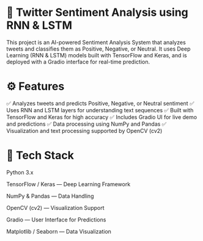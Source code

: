 # 💬 Twitter Sentiment Analysis using RNN & LSTM

This project is an AI-powered Sentiment Analysis System that analyzes tweets and classifies them as Positive, Negative, or Neutral.
It uses Deep Learning (RNN & LSTM) models built with TensorFlow and Keras, and is deployed with a Gradio interface for real-time prediction.


# ⚙️ Features

✅ Analyzes tweets and predicts Positive, Negative, or Neutral sentiment
✅ Uses RNN and LSTM layers for understanding text sequences
✅ Built with TensorFlow and Keras for high accuracy
✅ Includes Gradio UI for live demo and predictions
✅ Data processing using NumPy and Pandas
✅ Visualization and text processing supported by OpenCV (cv2)

# 🧠 Tech Stack

Python 3.x

TensorFlow / Keras — Deep Learning Framework

NumPy & Pandas — Data Handling

OpenCV (cv2) — Visualization Support

Gradio — User Interface for Predictions

Matplotlib / Seaborn — Data Visualization
